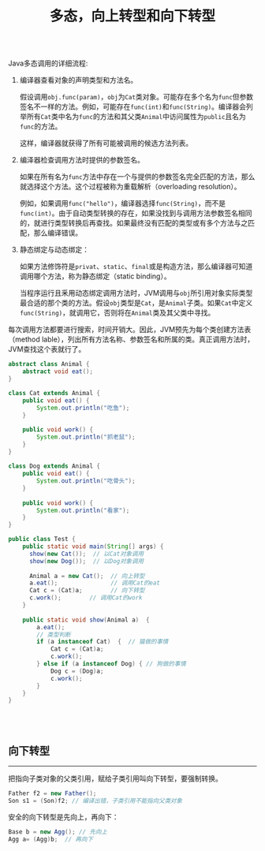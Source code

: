 # <center>多态，向上转型和向下转型</center>



<br></br>

Java多态调用的详细流程:

1. 编译器查看对象的声明类型和方法名。

    假设调用`obj.func(param)`，`obj`为`Cat`类对象。可能存在多个名为`func`但参数签名不一样的方法。例如，可能存在`func(int)`和`func(String)`。编译器会列举所有`Cat`类中名为`func`的方法和其父类`Animal`中访问属性为`public`且名为`func`的方法。
    
    这样，编译器就获得了所有可能被调用的候选方法列表。

2. 编泽器检查调用方法时提供的参数签名。

    如果在所有名为`func`方法中存在一个与提供的参数签名完全匹配的方法，那么就选择这个方法。这个过程被称为重载解析（overloading resolution）。
    
    例如，如果调用`func("hello")`，编译器选择`func(String)`，而不是`func(int)`。由于自动类型转换的存在，如果没找到与调用方法参数签名相同的，就进行类型转换后再查找。如果最终没有匹配的类型或有多个方法与之匹配，那么编译错误。

3. 静态绑定与动态绑定：

    如果方法修饰符是`privat`、`static`、`final`或是构造方法，那么编译器可知道调用哪个方法，称为静态绑定（static binding）。
    
    当程序运行且釆用动态绑定调用方法时，JVM调用与`obj`所引用对象实际类型最合适的那个类的方法。假设`obj`类型是`Cat`，是`Animal`子类。如果`Cat`中定义`func(String)`，就调用它，否则将在`Animal`类及其父类中寻找。

每次调用方法都要进行搜索，时间开销大。因此，JVM预先为每个类创建方法表（method lable），列出所有方法名称、参数签名和所属的类。真正调用方法时，JVM查找这个表就行了。
 
```java    
abstract class Animal {  
    abstract void eat();  
}  
  
class Cat extends Animal {  
    public void eat() {  
        System.out.println("吃鱼");  
    }  

    public void work() {  
        System.out.println("抓老鼠");  
    }  
}  
  
class Dog extends Animal {  
    public void eat() {  
        System.out.println("吃骨头");  
    }  
    
    public void work() {  
        System.out.println("看家");  
    }  
}

public class Test {
    public static void main(String[] args) {
      show(new Cat());  // 以Cat对象调用
      show(new Dog());  // 以Dog对象调用
                
      Animal a = new Cat();  // 向上转型  
      a.eat();               // 调用Cat的eat
      Cat c = (Cat)a;        // 向下转型  
      c.work();        // 调用Cat的work
    }  
            
    public static void show(Animal a)  {
        a.eat();  
        // 类型判断
        if (a instanceof Cat)  {  // 猫做的事情 
            Cat c = (Cat)a;  
            c.work();  
        } else if (a instanceof Dog) { // 狗做的事情 
            Dog c = (Dog)a;  
            c.work();  
        }  
    }  
}  
```

<br></br>



## 向下转型
---
把指向子类对象的父类引用，赋给子类引用叫向下转型，要强制转换。

```java
Father f2 = new Father();
Son s1 = (Son)f2; // 编译出错，子类引用不能指向父类对象
```

安全的向下转型是先向上，再向下：

```java
Base b = new Agg(); // 先向上
Agg a= (Agg)b;  // 再向下
```
